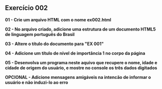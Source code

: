 ## Exercício 002

**01 - Crie um arquivo HTML com o nome ex002.html**

**02 - No arquivo criado, adicione uma estrutura de um documento HTML5 de linguagem português do Brasil**

**03 - Altere o título do documento para "EX 001"**

**04 - Adicione um título de nível de importância 1 no corpo da página**

**05 - Desenvolva um programa neste aquivo que recupere o nome, idade e cidade de origem do usuário, e mostre no console os três dados digitados**

**OPCIONAL - Adicione mensagens amigáveis na intencão de informar o usuário e não induzi-lo ao erro**